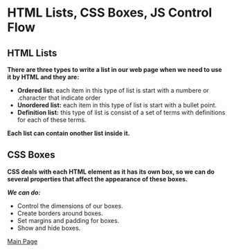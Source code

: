 #  HTML Lists, CSS Boxes, JS Control Flow
## HTML Lists
**There are three types to write a list in our web page when we need to use it by HTML and they are:**
- **Ordered list:** each item in this type of list is start with a numbere or .character that indicate order
- **Unordered list:** each item in this type of list is start with a bullet point.
- **Definition list:** this type of list is consist of a set of terms with definitions for each of these terms.

**Each list can contain onother list inside it.**
## CSS Boxes
**CSS deals with each HTML element as it has its own box, so we can do several properties that affect the appearance of these boxes.** 

***We can do:***
- Control the dimensions of our boxes.
- Create borders around boxes.
- Set margins and padding for boxes.
- Show and hide boxes.

[Main Page](https://basma23.github.io/reading-notes/)
